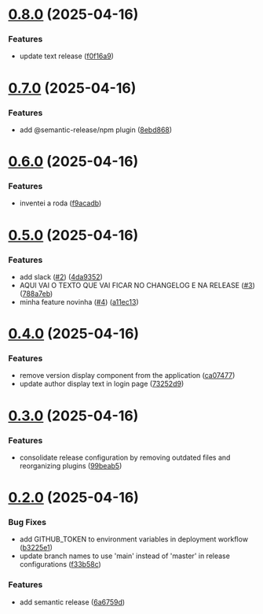 # [0.8.0](https://github.com/soumarcelino/mimir-ai/compare/v0.7.0...v0.8.0) (2025-04-16)


### Features

* update text release ([f0f16a9](https://github.com/soumarcelino/mimir-ai/commit/f0f16a9be5a0828966cb370c9bb73d80c7fb87d5))

# [0.7.0](https://github.com/soumarcelino/mimir-ai/compare/v0.6.0...v0.7.0) (2025-04-16)


### Features

* add @semantic-release/npm plugin ([8ebd868](https://github.com/soumarcelino/mimir-ai/commit/8ebd86844c8008fea90359efc3b584adc815ce1c))

# [0.6.0](https://github.com/soumarcelino/mimir-ai/compare/v0.5.0...v0.6.0) (2025-04-16)


### Features

* inventei a roda ([f9acadb](https://github.com/soumarcelino/mimir-ai/commit/f9acadb25d1e445080d94ec1f62969ad3412d318))

# [0.5.0](https://github.com/soumarcelino/mimir-ai/compare/v0.4.0...v0.5.0) (2025-04-16)


### Features

* add slack ([#2](https://github.com/soumarcelino/mimir-ai/issues/2)) ([4da9352](https://github.com/soumarcelino/mimir-ai/commit/4da93522b09184da63b6911ff3ca6b0eaeef8cc5))
* AQUI VAI O TEXTO QUE VAI FICAR NO CHANGELOG E NA RELEASE ([#3](https://github.com/soumarcelino/mimir-ai/issues/3)) ([788a7eb](https://github.com/soumarcelino/mimir-ai/commit/788a7eb229856fb6b815ac23ce286c91080a2b54))
* minha feature novinha ([#4](https://github.com/soumarcelino/mimir-ai/issues/4)) ([a11ec13](https://github.com/soumarcelino/mimir-ai/commit/a11ec136e57650c1ef73875609fa145344081987))

# [0.4.0](https://github.com/soumarcelino/mimir-ai/compare/v0.3.0...v0.4.0) (2025-04-16)


### Features

* remove version display component from the application ([ca07477](https://github.com/soumarcelino/mimir-ai/commit/ca07477a6a1f6a2aae275377ac353cec9da8f67e))
* update author display text in login page ([73252d9](https://github.com/soumarcelino/mimir-ai/commit/73252d95599e146e2192514bc17c00f7c981da62))

# [0.3.0](https://github.com/soumarcelino/mimir-ai/compare/v0.2.0...v0.3.0) (2025-04-16)


### Features

* consolidate release configuration by removing outdated files and reorganizing plugins ([99beab5](https://github.com/soumarcelino/mimir-ai/commit/99beab51f28ff4f26ae8d9e4e77f28b727a44d81))

# [0.2.0](https://github.com/soumarcelino/mimir-ai/compare/v0.1.17...v0.2.0) (2025-04-16)


### Bug Fixes

* add GITHUB_TOKEN to environment variables in deployment workflow ([b3225e1](https://github.com/soumarcelino/mimir-ai/commit/b3225e1136fa75ba299bb18693a677fe3e37703e))
* update branch names to use 'main' instead of 'master' in release configurations ([f33b58c](https://github.com/soumarcelino/mimir-ai/commit/f33b58c8bcbb88834da4cdb9490bdec90bdb05a0))


### Features

* add semantic release ([6a6759d](https://github.com/soumarcelino/mimir-ai/commit/6a6759d7e38938d0de3eda4fa756a8bd2fac9a16))
